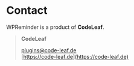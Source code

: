 # Contact

WPReminder is a product of **CodeLeaf**.

> **CodeLeaf**
> 
> [plugins@code-leaf.de](mailto:plugins@code-leaf.de)\
> [https://code-leaf.de](https://code-leaf.de)
